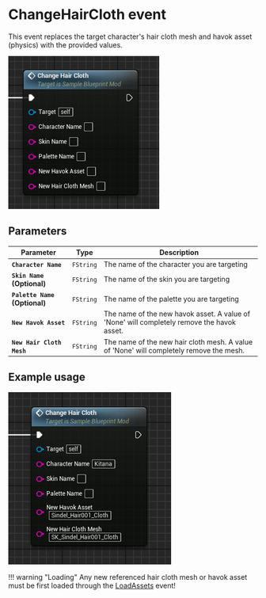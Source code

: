 # ChangeHairCloth event
This event replaces the target character's hair cloth mesh and havok asset (physics) with the provided values.

![ChangeHairCloth](changehaircloth.png)

## Parameters

| Parameter | Type | Description |
|-----------|------|-------------|
| **`Character Name`** | `FString` | The name of the character you are targeting |
| **`Skin Name` (Optional)** | `FString` | The name of the skin you are targeting |
| **`Palette Name` (Optional)** | `FString` | The name of the palette you are targeting |
| **`New Havok Asset`** | `FString` | The name of the new havok asset. A value of 'None' will completely remove the havok asset. |
| **`New Hair Cloth Mesh`** | `FString` | The name of the new hair cloth mesh. A value of 'None' will completely remove the mesh. |

## Example usage
![Example](example.png)

!!! warning "Loading"
	Any new referenced hair cloth mesh or havok asset must be first loaded through the [LoadAssets](../../LoadAssets/LoadAssets.md) event!